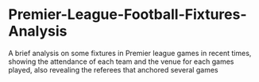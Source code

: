 # Premier-League-Football-Fixtures-Analysis
A brief analysis on some fixtures in Premier league games in recent times, showing the attendance of each team and the venue for each games played, also revealing the referees that anchored several games 
